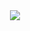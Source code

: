 <div id="header" align="center">
    <img src="https://drive.google.com/file/d/1lhHohPkqpvO__E45XtfrW-rr63Uuv1W4/view?usp=sharing" />
</div>